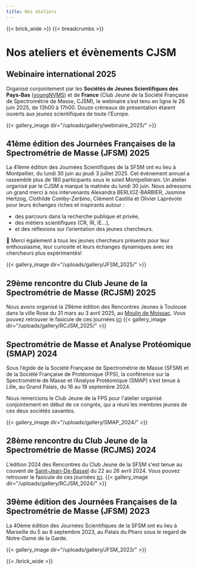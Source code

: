 ```yaml
---
title: Nos ateliers
---
```


{{< brick_wide >}}
{{< breadcrumbs >}}


# Nos ateliers et évènements CJSM


## Webinaire international 2025

Organisé conjointement par les **Sociétés de Jeunes Scientifiques des Pays-Bas** ([youngNVMS](https://www.nvms.nl/index.php/young-nvms/)) et de **France** (Club Jeune de la Société Française de Spectrométrie de Masse, CJSM), le webinaire s’est tenu en ligne le 26 juin 2025, de 13h00 à 17h00. Douze créneaux de présentation étaient ouverts aux jeunes scientifiques de toute l’Europe. 

{{< gallery_image dir="/uploads/gallery/webinaire_2025/" >}}

## 41ème édition des Journées Françaises de la Spectrométrie de Masse (JFSM) 2025

La 41ème édition des Journées Scientifiques de la SFSM ont eu lieu à Montpellier, du lundi 30 juin au jeudi 3 juillet 2025. Cet évènement annuel a rassemblé plus de 180 participants sous le soleil Montpelliérain. Un atelier organisé par le CJSM a marqué la matinée du lundi 30 juin. Nous adressons un grand merci à nos intervenants  Alexandra BERLIOZ-BARBIER, Jasmine Hertzog, Clothilde Comby-Zerbino, Clément Castilla et Olivier Laprévote pour leurs échanges riches et inspirants autour :
- des parcours dans la recherche publique et privée,
- des métiers scientifiques (CR, IR, IE…),
- et des réflexions sur l’orientation des jeunes chercheurs.

👏 Merci également à tous les jeunes chercheurs présents pour leur enthousiasme, leur curiosité et leurs échanges dynamiques avec les chercheurs plus expérimentés!

{{< gallery_image dir="/uploads/gallery/JFSM_2025/" >}}

## 29ème rencontre du Club Jeune de la Spectrométrie de Masse (RCJSM) 2025

Nous avons organisé la 29ème édition des Rencontres Jeunes à Toulouse dans la ville Rose du 31 mars au 3 avril 2025, au [Moulin de Moissac](https://www.lemoulindemoissac.com/). 
Vous pouvez retrouver le fasicule de ces journées [ici](/uploads/pdf/Fasicules_rencontres/RCJSM2025_Fascicule.pdf)
{{< gallery_image dir="/uploads/gallery/RCJSM_2025/" >}}

## Spectrométrie de Masse et Analyse Protéomique (SMAP) 2024

Sous l’égide de la Société Française de Spectrométrie de Masse (SFSM) et de la Société Française de Protéomique (FPS), la conférence sur la Spectrométrie de Masse et l’Analyse Protéomique (SMAP) s’est tenue à Lille, au Grand Palais, du 16 au 19 septembre 2024.

Nous remercions le Club Jeune de la FPS pour l'atelier organisé conjointement en début de ce congrés, qui a réuni les membres jeunes de ces deux sociétés savantes. 

{{< gallery_image dir="/uploads/gallery/SMAP_2024/" >}}
## 28ème rencontre du Club Jeune de la Spectrométrie de Masse (RCJMS) 2024

L’édition 2024 des Rencontres du Club Jeune de la SFSM s'est tenue au couvent de [Saint-Jean-De-Bassel](https://couvent-saint-jean-de-bassel.fr/) du 22 au 26 avril 2024. Vous pouvez retrouver le fasicule de ces journées [ici](/uploads/pdf/Fasicules_rencontres/RCJSM2024_Fascicule.pdf).
{{< gallery_image dir="/uploads/gallery/RCJSM_2024/" >}}

## 39ème édition des Journées Françaises de la Spectrométrie de Masse (JFSM) 2023
La 40ème édition des Journées Scientifiques de la SFSM ont eu lieu à Marseille du 5 au 8 septembre 2023, au Palais du Pharo sous le regard de Notre-Dame de la Garde.

{{< gallery_image dir="/uploads/gallery/JFSM_2023/" >}}


{{< /brick_wide >}}